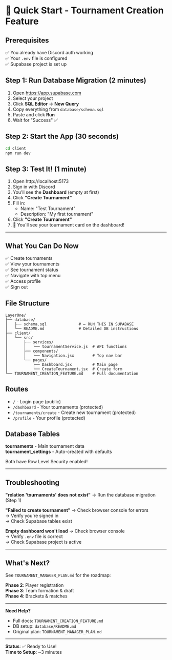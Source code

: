 # 🚀 Quick Start - Tournament Creation Feature

## Prerequisites

✅ You already have Discord auth working  
✅ Your `.env` file is configured  
✅ Supabase project is set up  

## Step 1: Run Database Migration (2 minutes)

1. Open https://app.supabase.com
2. Select your project
3. Click **SQL Editor** → **New Query**
4. Copy everything from `database/schema.sql`
5. Paste and click **Run**
6. Wait for "Success" ✅

## Step 2: Start the App (30 seconds)

```bash
cd client
npm run dev
```

## Step 3: Test It! (1 minute)

1. Open http://localhost:5173
2. Sign in with Discord
3. You'll see the **Dashboard** (empty at first)
4. Click **"Create Tournament"**
5. Fill in:
   - Name: "Test Tournament"
   - Description: "My first tournament"
6. Click **"Create Tournament"**
7. 🎉 You'll see your tournament card on the dashboard!

---

## What You Can Do Now

✅ Create tournaments  
✅ View your tournaments  
✅ See tournament status  
✅ Navigate with top menu  
✅ Access profile  
✅ Sign out  

## File Structure

```
LayerOne/
├── database/
│   ├── schema.sql              # ← RUN THIS IN SUPABASE
│   └── README.md               # Detailed DB instructions
├── client/
│   └── src/
│       ├── services/
│       │   └── tournamentService.js  # API functions
│       ├── components/
│       │   └── Navigation.jsx        # Top nav bar
│       └── pages/
│           ├── Dashboard.jsx         # Main page
│           └── CreateTournament.jsx  # Create form
└── TOURNAMENT_CREATION_FEATURE.md    # Full documentation
```

## Routes

- `/` - Login page (public)
- `/dashboard` - Your tournaments (protected)
- `/tournaments/create` - Create new tournament (protected)
- `/profile` - Your profile (protected)

## Database Tables

**tournaments** - Main tournament data  
**tournament_settings** - Auto-created with defaults  

Both have Row Level Security enabled!

---

## Troubleshooting

**"relation 'tournaments' does not exist"**
→ Run the database migration (Step 1)

**"Failed to create tournament"**
→ Check browser console for errors  
→ Verify you're signed in  
→ Check Supabase tables exist

**Empty dashboard won't load**
→ Check browser console  
→ Verify `.env` file is correct  
→ Check Supabase project is active

---

## What's Next?

See `TOURNAMENT_MANAGER_PLAN.md` for the roadmap:

**Phase 2**: Player registration  
**Phase 3**: Team formation & draft  
**Phase 4**: Brackets & matches  

---

**Need Help?**  
- Full docs: `TOURNAMENT_CREATION_FEATURE.md`
- DB setup: `database/README.md`
- Original plan: `TOURNAMENT_MANAGER_PLAN.md`

---

**Status**: ✅ Ready to Use!  
**Time to Setup**: ~3 minutes
